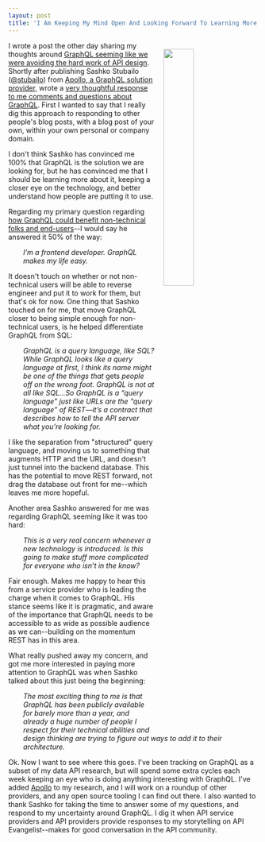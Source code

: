 ```yaml
---
layout: post
title: 'I Am Keeping My Mind Open And Looking Forward To Learning More About GraphQL'
---
```

<p><img style="padding: 15px;" src="http://kinlane-productions.s3.amazonaws.com/api-evangelist-site/blog/bw-graphql.png" alt="" width="35%" align="right" /></p>
<p>I wrote a post the other day sharing my thoughts around&nbsp;<a href="http://apievangelist.com/2016/08/30/graphql-seems-like-we-do-not-want-to-do-the-hard-work-of-api-design/">GraphQL seeming like we were avoiding the hard work of API design</a>. Shortly after publishing&nbsp;Sashko Stubailo (<a href="https://twitter.com/stubailo">@stubailo</a>) from&nbsp;<a href="http://www.apollostack.com/">Apollo, a GraphQL solution provider</a>, wrote a <a href="https://medium.com/apollo-stack/graphql-the-next-generation-of-api-design-f24b1689756a#.ph8196t2j">very thoughtful response to me comments and questions about GraphQL</a>. First I wanted to say that I really dig this approach to responding to other people's blog posts, with a blog post of your own, within your own personal or company domain.</p>
<p>I don't think Sashko has convinced me 100% that GraphQL is the solution we are looking for, but he has convinced me that I should be learning more about it, keeping a closer eye on the technology, and better understand how people are putting it to use.</p>
<p>Regarding my primary question regarding <span style="text-decoration: underline;">how&nbsp;</span><span><span style="text-decoration: underline;">GraphQL could benefit non-technical folks&nbsp;and end-users</span></span>--I would say he answered it 50% of the way:</p>
<p style="padding-left: 30px;"><em>I&rsquo;m a frontend developer. GraphQL makes my life easy.</em></p>
<p>It doesn't touch on whether or not non-technical users will be able to reverse engineer and put it to work for them, but that's ok for now. One thing that Sashko touched on for me, that move GraphQL closer to being simple enough for non-technical users, is he helped differentiate GraphQL from SQL:</p>
<p style="padding-left: 30px;"><em>GraphQL is a query language, like SQL? While GraphQL looks like a query language at first, I think its name might be one of the things that </em>gets<em> people off on the wrong foot. GraphQL is not at all like SQL...So GraphQL is a &ldquo;query language&rdquo; just like URLs are the &ldquo;query language&rdquo; of REST&mdash;it&rsquo;s a contract that describes how to tell the API server what you&rsquo;re looking for.</em></p>
<p>I like the separation from "structured" query language, and moving us to something that augments HTTP and the URL, and doesn't just tunnel into the backend database. This has the potential to move REST forward, not drag the database out front for me--which leaves me more hopeful.</p>
<p>Another area Sashko answered for me was regarding GraphQL seeming like it was too hard:</p>
<p style="padding-left: 30px;"><em>This is a very real concern whenever a new technology is introduced. Is this going to make stuff more complicated for everyone who isn&rsquo;t in the know?&nbsp;</em></p>
<p>Fair enough. Makes me happy to hear this from a service provider who is leading the charge when it comes to GraphQL. His stance seems like it is pragmatic, and aware of the importance that GraphQL needs to be accessible to as wide as possible audience as we can--building on the momentum REST has in this area.</p>
<p>What really pushed away my concern, and got me more interested in paying more attention to GraphQL was when Sashko talked about this just being the beginning:</p>
<p style="padding-left: 30px;"><em>The most exciting thing to me is that GraphQL has been publicly available for barely more than a year, and already a huge number of people I respect for their technical abilities and design thinking are trying to figure out ways to add it to their architecture.&nbsp;</em></p>
<p>Ok. Now I want to see where this goes. I've been tracking on GraphQL as a subset of my data API research, but will spend some extra cycles each week keeping an eye who is doing anything interesting with GraphQL. I've added <a href="http://www.apollostack.com/">Apollo</a> to my research, and I will work on a roundup of other providers, and any open source tooling I can find out there. I also wanted to thank&nbsp;Sashko for taking the time to answer some of my questions, and respond to my uncertainty around GraphQL. I dig it when API service providers and API providers provide responses to my storytelling on API Evangelist--makes for good conversation in the API community.</p>
